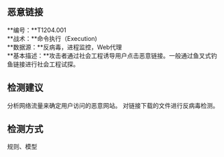 ## 恶意链接  
**编号：**T1204.001  
**战术：**命令执行（Execution)  
**数据源：**反病毒，进程监控，Web代理  
**基本描述：**攻击者通过社会工程诱导用户点击恶意链接。一般通过鱼叉式钓鱼链接进行社会工程试探。  
## 检测建议  
分析网络流量来确定用户访问的恶意网站。
对链接下载的文件进行反病毒检测。  
## 检测方式  
规则、模型